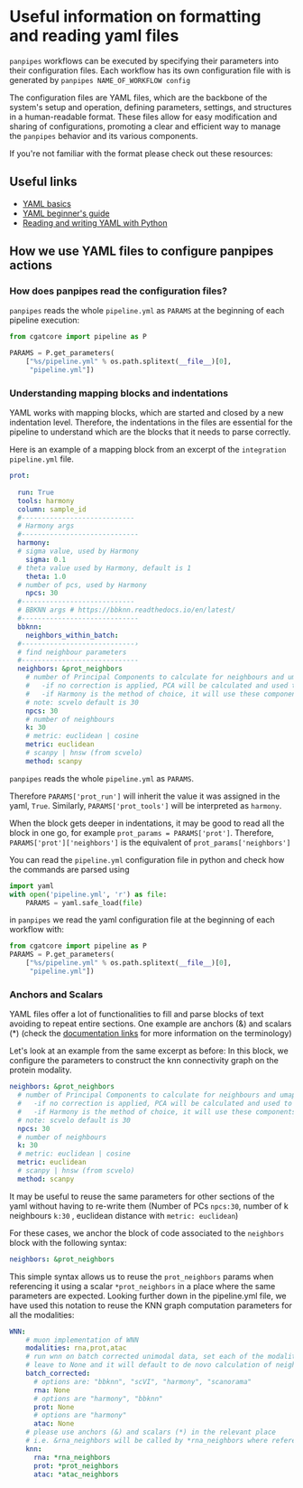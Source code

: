 # Useful information on formatting and reading yaml files

`panpipes` workflows can be executed by specifying their parameters into their configuration files. Each workflow has its own configuration file with is generated by `panpipes NAME_OF_WORKFLOW config`

The configuration files are YAML files, which are the backbone of the system's setup and operation, defining parameters, settings, and structures in a human-readable format. These files allow for easy modification and sharing of configurations, promoting a clear and efficient way to manage the `panpipes` behavior and its various components.


If you're not familiar with the format please check out these resources:

## Useful links
- [YAML basics](https://www.tutorialspoint.com/yaml/yaml_basics.htm) 
- [YAML beginner's guide](https://www.redhat.com/sysadmin/yaml-beginners)
- [Reading and writing YAML with Python](https://python.land/data-processing/python-yaml#What_is_YAML)


## How we use YAML files to configure panpipes actions

### How does panpipes read the configuration files?

`panpipes` reads the whole `pipeline.yml` as `PARAMS` at the beginning of each pipeline execution:

```python
from cgatcore import pipeline as P

PARAMS = P.get_parameters(
    ["%s/pipeline.yml" % os.path.splitext(__file__)[0],
     "pipeline.yml"])

```

### Understanding mapping blocks and indentations

YAML works with mapping blocks, which are started and closed by a new indentation level.
Therefore, the indentations in the files are essential for the pipeline to understand which are the blocks that it needs to parse correctly.

Here is an example of a mapping block from an excerpt of the `integration` `pipeline.yml` file.

```yaml 
prot:
  
  run: True 
  tools: harmony
  column: sample_id 
  #----------------------------
  # Harmony args
  #-----------------------------
  harmony:
  # sigma value, used by Harmony
    sigma: 0.1 
  # theta value used by Harmony, default is 1
    theta: 1.0
  # number of pcs, used by Harmony
    npcs: 30
  #----------------------------
  # BBKNN args # https://bbknn.readthedocs.io/en/latest/
  #-----------------------------
  bbknn:
    neighbors_within_batch: 
  #----------------------------›
  # find neighbour parameters
  #-----------------------------
  neighbors: &prot_neighbors
    # number of Principal Components to calculate for neighbours and umap:
    #   -if no correction is applied, PCA will be calculated and used to run UMAP and clustering on
    #   -if Harmony is the method of choice, it will use these components to create a corrected dim red.)
    # note: scvelo default is 30
    npcs: 30
    # number of neighbours
    k: 30
    # metric: euclidean | cosine
    metric: euclidean
    # scanpy | hnsw (from scvelo)
    method: scanpy
```

`panpipes` reads the whole `pipeline.yml` as `PARAMS`. 

Therefore `PARAMS['prot_run']` will inherit the value it was assigned in the yaml, `True`.
Similarly, `PARAMS['prot_tools']` will be interpreted as `harmony`.

When the block gets deeper in indentations, it may be good to read all the block in one go, for example `prot_params = PARAMS['prot']`.
Therefore, `PARAMS['prot']['neighbors']` is the equivalent of `prot_params['neighbors']`

You can read the `pipeline.yml` configuration file in python and check how the commands are parsed using

```python
import yaml
with open('pipeline.yml', 'r') as file:
    PARAMS = yaml.safe_load(file)

```

in `panpipes` we read the yaml configuration file at the beginning of each workflow with:

```python
from cgatcore import pipeline as P
PARAMS = P.get_parameters(
    ["%s/pipeline.yml" % os.path.splitext(__file__)[0],
     "pipeline.yml"])
```


### Anchors and Scalars

YAML files offer a lot of functionalities to fill and parse blocks of text avoiding to repeat entire sections. 
One example are anchors (&) and scalars (*) (check the [documentation links](#useful-links) for more information on the terminology)

Let's look at an example from the same excerpt as before:
In this block, we configure the parameters to construct the knn connectivity graph on the protein modality.

```yaml
neighbors: &prot_neighbors
  # number of Principal Components to calculate for neighbours and umap:
  #   -if no correction is applied, PCA will be calculated and used to run UMAP and clustering on
  #   -if Harmony is the method of choice, it will use these components to create a corrected dim red.)
  # note: scvelo default is 30
  npcs: 30
  # number of neighbours
  k: 30
  # metric: euclidean | cosine
  metric: euclidean
  # scanpy | hnsw (from scvelo)
  method: scanpy
```

It may be useful to reuse the same parameters for other sections of the yaml without having to re-write them (Number of PCs `npcs:30`, number of k neighbours `k:30` , euclidean distance with `metric: euclidean`)

For these cases, we anchor the block of code associated to the `neighbors` block with the following syntax:

```yaml
neighbors: &prot_neighbors
```

This simple syntax allows us to reuse the `prot_neighbors` params when referencing it using a scalar `*prot_neighbors` in a place where the same parameters are expected.
Looking further down in the pipeline.yml file, we have used this notation to reuse the KNN graph computation parameters for all the modalities:

```yaml
WNN:
    # muon implementation of WNN 
    modalities: rna,prot,atac 
    # run wnn on batch corrected unimodal data, set each of the modalities you want to use to calc WNN to ONE method.
    # leave to None and it will default to de novo calculation of neighbours on non corrected data for that modality using specified params 
    batch_corrected:
      # options are: "bbknn", "scVI", "harmony", "scanorama"
      rna: None
      # options are "harmony", "bbknn"
      prot: None
      # options are "harmony"
      atac: None 
    # please use anchors (&) and scalars (*) in the relevant place
    # i.e. &rna_neighbors will be called by *rna_neighbors where referenced
    knn:
      rna: *rna_neighbors
      prot: *prot_neighbors
      atac: *atac_neighbors
  
```

